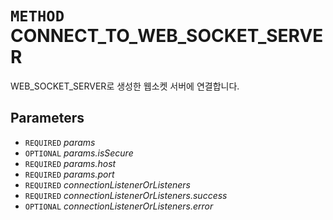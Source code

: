 # `METHOD` CONNECT_TO_WEB_SOCKET_SERVER
WEB_SOCKET_SERVER로 생성한 웹소켓 서버에 연결합니다.

## Parameters
* `REQUIRED` *params*
* `OPTIONAL` *params.isSecure*
* `REQUIRED` *params.host*
* `REQUIRED` *params.port*
* `REQUIRED` *connectionListenerOrListeners*
* `REQUIRED` *connectionListenerOrListeners.success*
* `OPTIONAL` *connectionListenerOrListeners.error*
